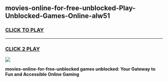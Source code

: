 
## movies-online-for-free-unblocked-Play-Unblocked-Games-Online-alw51
<h3>
<a href="https://premium76.site?title=movies-online-for-free-unblocked&ref=25A">CLICK TO PLAY</a></h3>
<hr>

<h3>
<a href="https://premium76.site?title=movies-online-for-free-unblocked&ref=25A">CLICK 2 PLAY</a>
  
</h3>

<a href="https://premium76.site?title=movies-online-for-free-unblocked&ref=25A"><img src="https://clearcache.store/games.png"></a>


**movies-online-for-free-unblocked games unblocked: Your Gateway to Fun and Accessible Online Gaming**
